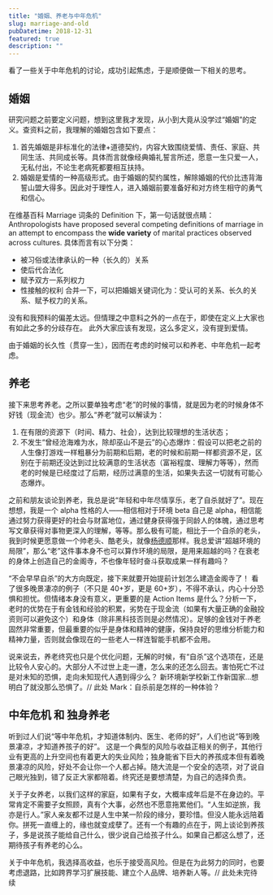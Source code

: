 ```yaml
---
title: "婚姻、养老与中年危机"
slug: marriage-and-old
pubDatetime: 2018-12-31
featured: true
description: ""
---
```


看了一些关于中年危机的讨论，成功引起焦虑，于是顺便做一下相关的思考。

<!--more-->

## 婚姻

研究问题之前要定义问题，想到这里我才发现，从小到大竟从没学过“婚姻”的定义。查资料之前，我理解的婚姻包含如下要点：

1. 首先婚姻是非标准化的法律+道德契约，内容大致围绕爱情、责任、家庭、共同生活、共同成长等。具体而言就像经典婚礼誓言所述，愿意一生只爱一人，无私付出，不论生老病死都要相互扶持。
2. 婚姻是爱情的一种高级形式。由于婚姻的契约属性，解除婚姻的代价比违背海誓山盟大得多。因此对于理性人，进入婚姻前要准备好和对方终生相守的勇气和信心。

在维基百科 Marriage 词条的 Definition 下，第一句话就很点睛：Anthropologists have proposed several competing definitions of marriage in an attempt to encompass the **wide variety** of marital practices observed across cultures. 具体而言有以下分类：

- 被习俗或法律承认的一种（长久的）关系
- 使后代合法化
- 赋予双方一系列权力
- 性接触的权利
  合并一下，可以把婚姻关键词化为：受认可的关系、长久的关系、赋予权力的关系。

没有和我预料的偏差太远。但情理之中意料之外的一点在于，即使在定义上大家也有如此之多的分歧存在。
此外大家应该有发现，这么多定义，没有提到爱情。

由于婚姻的长久性（贯穿一生），因而在考虑的时候可以和养老、中年危机一起考虑。

## 养老

接下来思考养老。之所以要单独考虑“老”的时候的事情，就是因为老的时候身体不好钱（现金流）也少。那么“养老”就可以解读为：

1. 在有限的资源下（时间、精力、社会），达到比较理想的生活状态；
2. 不发生“曾经沧海难为水，除却巫山不是云”的心态爆炸：假设可以把老之前的人生像打游戏一样粗暴分为前期和后期，老的时候和前期一样都资源不足，区别在于前期还没达到过比较满意的生活状态（富裕程度、理解力等等），然而老的时候是已经度过了后期，经历过满意的生活，如果失去这一切就有可能心态爆炸。

之前和朋友谈论到养老，我总是说“年轻和中年尽情享乐，老了自杀就好了”。现在想想，我是一个 alpha 性格的人——相信相对于环境 beta 自己是 alpha，相信能通过努力获得更好的社会与财富地位，通过健身获得强于同龄人的体魄，通过思考写文章获得对事物更深入的理解，等等。那么极有可能，相比于一个自杀的老头，我到时候更愿意做一个帅老头、酷老头，就像[杨德顺](https://baike.baidu.com/item/%E7%8E%8B%E5%BE%B7%E9%A1%BA/17716)那样。我总爱讲“超越环境的局限”，那么“老”这件事本身不也可以算作环境的局限，是用来超越的吗？在衰老的身体上创造自己的金阁寺，不也像年轻时奋斗获取成果一样有趣吗？

“不会早早自杀”的大方向既定，接下来就要开始提前计划怎么建造金阁寺了！
看了很多晚景凄凉的例子（不只是 40+岁，更是 60+岁），不得不承认，内心十分恐惧和担忧。但情绪本身没有意义，更重要的是 Action Items 是什么？分析一下，老时的优势在于有金钱和经验的积累，劣势在于现金流（如果有大量正确的金融投资则可以避免这个）和身体（除非黑科技否则是必然情况）。足够的金钱对于养老固然非常重要，但最重要的似乎是身体和精神的健康，保持良好的思维分析能力和精神力量，否则就会像现在的一些老人一样连智能手机都不会用。

说来说去，养老终究也只是个优化问题，无解的时候，有“自杀”这个选项在，还是比较令人安心的。大部分人不过世上走一遭，怎么来的还怎么回去。害怕死亡不过是对未知的恐惧，走向未知现代人遇到得少么？ 新环境新学校新工作新国家…想明白了就没那么恐惧了。// 此处 Mark：自杀前是怎样的一种体验？

## 中年危机 和 独身养老

听到过人们说“等中年危机，才知道体制内、医生、老师的好”，人们也说“等到晚景凄凉，才知道养孩子的好”。
这是一个典型的风险与收益正相关的例子，其他行业有更高的上升空间也有着更大的失业风险；独身能省下巨大的养孩成本但有着晚景凄凉的风险，好处不会让你一个人都占掉。随大流是一个安全的选项，对了说自己眼光独到，错了反正大家都陪着。终究还是要想清楚，为自己的选择负责。

关于子女养老，以我们这样的家庭，如果有子女，大概率成年后是不在身边的。平常肯定不需要子女照顾，真有个大事，必然也不愿意拖累他们。“人生如逆旅，我亦是行人。”家人亲友都不过是人生中某一阶段的缘分，要珍惜。但没人能永远陪着你。拼死一直缠上的，缘也就变成孽了。还有一个有趣的点在于，网上谈论到养孩子，多是说孩子能给自己什么，很少说自己给孩子什么。如果自己都这么想了，还期待孩子有养老的心么。

关于中年危机，我选择高收益，也乐于接受高风险。但是在为此努力的同时，也要考虑退路，比如跨界学习扩展技能、建立个人品牌、培养新人等。// 此处未完待续
